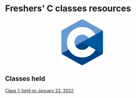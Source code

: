 # Freshers' C classes resources
<div align="center"><img src="C_logo.png" height="150"/></div>

## Classes held

[Class 1: held on January 22, 2022](2022_01_22_CClass-1)
